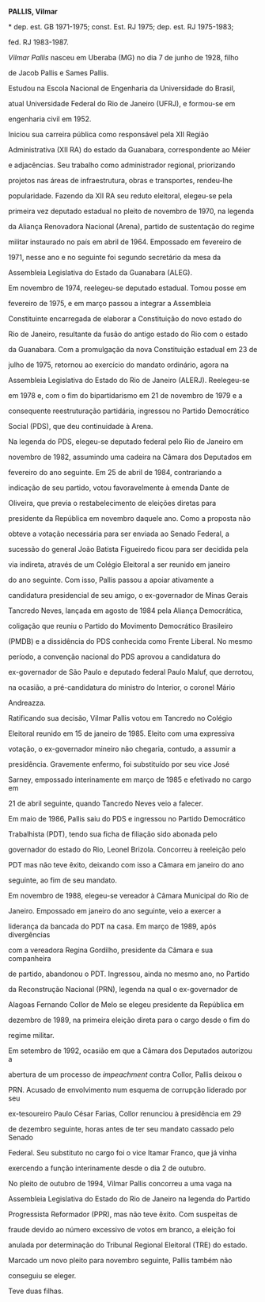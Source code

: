 **PALLIS, Vilmar**



\* dep. est. GB 1971-1975; const. Est. RJ 1975; dep. est. RJ 1975-1983;

fed. RJ 1983-1987.



*Vilmar Pallis* nasceu em Uberaba (MG) no dia 7 de junho de 1928, filho

de Jacob Pallis e Sames Pallis.



Estudou na Escola Nacional de Engenharia da Universidade do Brasil,

atual Universidade Federal do Rio de Janeiro (UFRJ), e formou-se em

engenharia civil em 1952.



Iniciou sua carreira pública como responsável pela XII Região

Administrativa (XII RA) do estado da Guanabara, correspondente ao Méier

e adjacências. Seu trabalho como administrador regional, priorizando

projetos nas áreas de infraestrutura, obras e transportes, rendeu-lhe

popularidade. Fazendo da XII RA seu reduto eleitoral, elegeu-se pela

primeira vez deputado estadual no pleito de novembro de 1970, na legenda

da Aliança Renovadora Nacional (Arena), partido de sustentação do regime

militar instaurado no país em abril de 1964. Empossado em fevereiro de

1971, nesse ano e no seguinte foi segundo secretário da mesa da

Assembleia Legislativa do Estado da Guanabara (ALEG).



Em novembro de 1974, reelegeu-se deputado estadual. Tomou posse em

fevereiro de 1975, e em março passou a integrar a Assembleia

Constituinte encarregada de elaborar a Constituição do novo estado do

Rio de Janeiro, resultante da fusão do antigo estado do Rio com o estado

da Guanabara. Com a promulgação da nova Constituição estadual em 23 de

julho de 1975, retornou ao exercício do mandato ordinário, agora na

Assembleia Legislativa do Estado do Rio de Janeiro (ALERJ). Reelegeu-se

em 1978 e, com o fim do bipartidarismo em 21 de novembro de 1979 e a

consequente reestruturação partidária, ingressou no Partido Democrático

Social (PDS), que deu continuidade à Arena.



Na legenda do PDS, elegeu-se deputado federal pelo Rio de Janeiro em

novembro de 1982, assumindo uma cadeira na Câmara dos Deputados em

fevereiro do ano seguinte. Em 25 de abril de 1984, contrariando a

indicação de seu partido, votou favoravelmente à emenda Dante de

Oliveira, que previa o restabelecimento de eleições diretas para

presidente da República em novembro daquele ano. Como a proposta não

obteve a votação necessária para ser enviada ao Senado Federal, a

sucessão do general João Batista Figueiredo ficou para ser decidida pela

via indireta, através de um Colégio Eleitoral a ser reunido em janeiro

do ano seguinte. Com isso, Pallis passou a apoiar ativamente a

candidatura presidencial de seu amigo, o ex-governador de Minas Gerais

Tancredo Neves, lançada em agosto de 1984 pela Aliança Democrática,

coligação que reuniu o Partido do Movimento Democrático Brasileiro

(PMDB) e a dissidência do PDS conhecida como Frente Liberal. No mesmo

período, a convenção nacional do PDS aprovou a candidatura do

ex-governador de São Paulo e deputado federal Paulo Maluf, que derrotou,

na ocasião, a pré-candidatura do ministro do Interior, o coronel Mário

Andreazza.



Ratificando sua decisão, Vilmar Pallis votou em Tancredo no Colégio

Eleitoral reunido em 15 de janeiro de 1985. Eleito com uma expressiva

votação, o ex-governador mineiro não chegaria, contudo, a assumir a

presidência. Gravemente enfermo, foi substituído por seu vice José

Sarney, empossado interinamente em março de 1985 e efetivado no cargo em

21 de abril seguinte, quando Tancredo Neves veio a falecer.



Em maio de 1986, Pallis saiu do PDS e ingressou no Partido Democrático

Trabalhista (PDT), tendo sua ficha de filiação sido abonada pelo

governador do estado do Rio, Leonel Brizola. Concorreu à reeleição pelo

PDT mas não teve êxito, deixando com isso a Câmara em janeiro do ano

seguinte, ao fim de seu mandato.



Em novembro de 1988, elegeu-se vereador à Câmara Municipal do Rio de

Janeiro. Empossado em janeiro do ano seguinte, veio a exercer a

liderança da bancada do PDT na casa. Em março de 1989, após divergências

com a vereadora Regina Gordilho, presidente da Câmara e sua companheira

de partido, abandonou o PDT. Ingressou, ainda no mesmo ano, no Partido

da Reconstrução Nacional (PRN), legenda na qual o ex-governador de

Alagoas Fernando Collor de Melo se elegeu presidente da República em

dezembro de 1989, na primeira eleição direta para o cargo desde o fim do

regime militar.



Em setembro de 1992, ocasião em que a Câmara dos Deputados autorizou a

abertura de um processo de *impeachment* contra Collor, Pallis deixou o

PRN. Acusado de envolvimento num esquema de corrupção liderado por seu

ex-tesoureiro Paulo César Farias, Collor renunciou à presidência em 29

de dezembro seguinte, horas antes de ter seu mandato cassado pelo Senado

Federal. Seu substituto no cargo foi o vice Itamar Franco, que já vinha

exercendo a função interinamente desde o dia 2 de outubro.



No pleito de outubro de 1994, Vilmar Pallis concorreu a uma vaga na

Assembleia Legislativa do Estado do Rio de Janeiro na legenda do Partido

Progressista Reformador (PPR), mas não teve êxito. Com suspeitas de

fraude devido ao número excessivo de votos em branco, a eleição foi

anulada por determinação do Tribunal Regional Eleitoral (TRE) do estado.

Marcado um novo pleito para novembro seguinte, Pallis também não

conseguiu se eleger.



Teve duas filhas.



